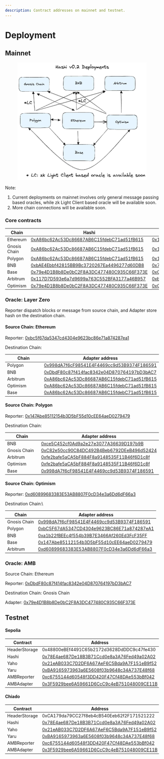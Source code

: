 ```yaml
---
description: Contract addresses on mainnet and testnet.
---
```


# Deployment



## Mainnet



<figure><img src="../.gitbook/assets/Hashiv0.2Deployments.png" alt=""><figcaption></figcaption></figure>

Note:

1. Current deployments on mainnet involves only general message passing based oracles, while zk Light Client based oracle will be available soon.
2. More chain connections will be available soon.

### Core contracts

<table><thead><tr><th width="123">Chain</th><th>Hashi </th><th>Header Storage</th><th>Yaho</th></tr></thead><tbody><tr><td>Ethereum</td><td><a href="https://etherscan.io/address/0xA86bc62Ac53Dc86687AB6C15fdebC71ad51fB615">0xA86bc62Ac53Dc86687AB6C15fdebC71ad51fB615</a></td><td><a href="https://etherscan.io/address/0x117D7D593e6a7d9699a763C552BFA3177a46B957">0x117D7D593e6a7d9699a763C552BFA3177a46B957</a></td><td><a href="https://etherscan.io/address/0xbAE4Ebbf42815BB9Bc3720267Ea4496277d60DB8">0xbAE4Ebbf42815BB9Bc3720267Ea4496277d60DB8</a></td></tr><tr><td>Gnosis Chain</td><td><a href="https://gnosisscan.io/address/0xA86bc62Ac53Dc86687AB6C15fdebC71ad51fB615">0xA86bc62Ac53Dc86687AB6C15fdebC71ad51fB615</a></td><td><a href="https://gnosisscan.io/address/0x117D7D593e6a7d9699a763C552BFA3177a46B957">0x117D7D593e6a7d9699a763C552BFA3177a46B957</a></td><td><a href="https://gnosisscan.io/address/0xbAE4Ebbf42815BB9Bc3720267Ea4496277d60DB8">0xbAE4Ebbf42815BB9Bc3720267Ea4496277d60DB8</a></td></tr><tr><td>Polygon</td><td><a href="https://polygonscan.com/address/0xA86bc62Ac53Dc86687AB6C15fdebC71ad51fB615">0xA86bc62Ac53Dc86687AB6C15fdebC71ad51fB615</a></td><td><a href="https://polygonscan.com/address/0x117D7D593e6a7d9699a763C552BFA3177a46B957">0x117D7D593e6a7d9699a763C552BFA3177a46B957</a></td><td><a href="https://polygonscan.com/address/0xbAE4Ebbf42815BB9Bc3720267Ea4496277d60DB8">0xbAE4Ebbf42815BB9Bc3720267Ea4496277d60DB8</a></td></tr><tr><td>BNB</td><td><a href="https://bscscan.com/address/0xbAE4Ebbf42815BB9Bc3720267Ea4496277d60DB8">0xbAE4Ebbf42815BB9Bc3720267Ea4496277d60DB8</a></td><td><a href="https://bscscan.com/address/0x79e4D1B8b8De0bC2F8A3DC477480C935C66F373E">0x79e4D1B8b8De0bC2F8A3DC477480C935C66F373E</a></td><td><a href="https://bscscan.com/address/0xC82e50cc90C84DC492B4Beb6792DEeB496d52424">0xC82e50cc90C84DC492B4Beb6792DEeB496d52424</a></td></tr><tr><td>Base</td><td><a href="https://basescan.org/address/0x79e4D1B8b8De0bC2F8A3DC477480C935C66F373E#code">0x79e4D1B8b8De0bC2F8A3DC477480C935C66F373E</a></td><td><a href="https://basescan.org/address/0xC82e50cc90C84DC492B4Beb6792DEeB496d52424#code">0xC82e50cc90C84DC492B4Beb6792DEeB496d52424</a></td><td><a href="https://basescan.org/address/0xfe2bafe5aCA5bF884F8a9148535F11B46f6D1c8f">0xfe2bafe5aCA5bF884F8a9148535F11B46f6D1c8f</a></td></tr><tr><td>Arbitrum</td><td><a href="https://arbiscan.io/address/0x117D7D593e6a7d9699a763C552BFA3177a46B957#code">0x117D7D593e6a7d9699a763C552BFA3177a46B957</a></td><td><a href="https://arbiscan.io/address/0xbAE4Ebbf42815BB9Bc3720267Ea4496277d60DB8#code">0xbAE4Ebbf42815BB9Bc3720267Ea4496277d60DB8</a></td><td><a href="https://arbiscan.io/address/0x79e4D1B8b8De0bC2F8A3DC477480C935C66F373E#code">0x79e4D1B8b8De0bC2F8A3DC477480C935C66F373E</a></td></tr><tr><td>Optimism</td><td><a href="https://optimistic.etherscan.io/address/0x79e4D1B8b8De0bC2F8A3DC477480C935C66F373E#code">0x79e4D1B8b8De0bC2F8A3DC477480C935C66F373E</a></td><td><a href="https://optimistic.etherscan.io/address/0xC82e50cc90C84DC492B4Beb6792DEeB496d52424#code">0xC82e50cc90C84DC492B4Beb6792DEeB496d52424</a></td><td><a href="https://optimistic.etherscan.io/address/0x7237bb8d1d38DF8b473b5A38eD90088AF162ad8e#code">0x7237bb8d1d38DF8b473b5A38eD90088AF162ad8e</a></td></tr></tbody></table>

### Oracle: Layer Zero&#x20;

Reporter dispatch blocks or message from source chain, and Adapter store hash on the destination chain.&#x20;

#### Source Chain: Ethereum

Reporter: [0xbc5f67da5347cd4304e9623bc86e71a874287ea1](https://etherscan.io/address/0xbc5f67da5347cd4304e9623bc86e71a874287ea1)

Destination Chain:&#x20;

<table><thead><tr><th width="150">Chain</th><th>Adapter address</th></tr></thead><tbody><tr><td>Polygon</td><td><a href="https://polygonscan.com/address/0x998dA7f6cF98541E4F4469cc9d53B9374F186591#writeContract">0x998dA7f6cF98541E4F4469cc9d53B9374F186591</a></td></tr><tr><td>BNB</td><td><a href="https://bscscan.com/address/0xDbdF80c87f414fac8342e04D870764197bD3bAC7#writeContract">0xDbdF80c87f414fac8342e04D870764197bD3bAC7</a></td></tr><tr><td>Arbitrum</td><td><a href="https://arbiscan.io/address/0xA86bc62Ac53Dc86687AB6C15fdebC71ad51fB615#writeContract">0xA86bc62Ac53Dc86687AB6C15fdebC71ad51fB615</a></td></tr><tr><td>Optimism</td><td><a href="https://optimistic.etherscan.io/address/0xA86bc62Ac53Dc86687AB6C15fdebC71ad51fB615#code">0xA86bc62Ac53Dc86687AB6C15fdebC71ad51fB615</a></td></tr><tr><td>Base</td><td><a href="https://basescan.org/address/0xA86bc62Ac53Dc86687AB6C15fdebC71ad51fB615#code">0xA86bc62Ac53Dc86687AB6C15fdebC71ad51fB615</a></td></tr></tbody></table>

#### Source Chain: Polygon

Reporter: [0x147Abe85112154b3D5bF55d10cEE64aeD0279479](https://polygonscan.com/address/0x147Abe85112154b3D5bF55d10cEE64aeD0279479#code)

Destination Chain:

<table><thead><tr><th width="161">Chain</th><th>Adapter address</th></tr></thead><tbody><tr><td>BNB </td><td><a href="https://bscscan.com/address/0xce5C452cf0Ad9a2e27e3077A36639D197b9BF549#code">0xce5C452cf0Ad9a2e27e3077A36639D197b9B</a></td></tr><tr><td>Gnosis Chain</td><td><a href="https://gnosisscan.io/address/0xC82e50cc90C84DC492B4Beb6792DEeB496d52424">0xC82e50cc90C84DC492B4Beb6792DEeB496d52424</a></td></tr><tr><td>Arbitrum</td><td><a href="https://arbiscan.io/address/0xfe2bafe5aCA5bF884F8a9148535F11B46f6D1c8f#writeContract">0xfe2bafe5aCA5bF884F8a9148535F11B46f6D1c8f</a></td></tr><tr><td>Optimism</td><td><a href="https://optimistic.etherscan.io/address/0xfe2bafe5aCA5bF884F8a9148535F11B46f6D1c8f#writeContract">0xfe2bafe5aCA5bF884F8a9148535F11B46f6D1c8f</a></td></tr><tr><td>Base</td><td><a href="https://basescan.org/address/0x998dA7f6cF98541E4F4469cc9d53B9374F186591#writeContract">0x998dA7f6cF98541E4F4469cc9d53B9374F186591</a></td></tr></tbody></table>

#### Source Chain: Optimism

Reporter: [0xd60899683383E53AB8807F0cD34e3a6Dd6dF66a3](https://optimistic.etherscan.io/address/0xd60899683383E53AB8807F0cD34e3a6Dd6dF66a3#code)

Destination Chain:\


| Chain        | Adapter address                                                                                                                        |
| ------------ | -------------------------------------------------------------------------------------------------------------------------------------- |
| Gnosis Chain | [0x998dA7f6cF98541E4F4469cc9d53B9374F186591](https://gnosisscan.io/address/0x998dA7f6cF98541E4F4469cc9d53B9374F186591#writeContract)   |
| Polygon      | [0xbC5F67dA5347CD4304e9623BC86E71a874287eA1](https://polygonscan.com/address/0xbC5F67dA5347CD4304e9623BC86E71a874287eA1#writeContract) |
| BNB          | [0xa1b22fBEEc4f554b39B7E3466Af260Ed3FcF35FF](https://bscscan.com/address/0xa1b22fBEEc4f554b39B7E3466Af260Ed3FcF35FF#writeContract)     |
| Base         | [0x147Abe85112154b3D5bF55d10cEE64aeD0279479](https://basescan.org/address/0x147Abe85112154b3D5bF55d10cEE64aeD0279479#writeContract)    |
| Arbitrum     | [0xd60899683383E53AB8807F0cD34e3a6Dd6dF66a3](https://arbiscan.io/address/0xd60899683383E53AB8807F0cD34e3a6Dd6dF66a3#writeContract)     |

### Oracle: AMB

Source Chain: Ethereum

Reporter: [0xDbdF80c87f414fac8342e04D870764197bD3bAC7](https://etherscan.io/address/0xDbdF80c87f414fac8342e04D870764197bD3bAC7)

Destination Chain: Gnosis Chain

Adapter: [0x79e4D1B8b8De0bC2F8A3DC477480C935C66F373E](https://gnosisscan.io/address/0x79e4D1B8b8De0bC2F8A3DC477480C935C66F373E)

## Testnet

#### Sepolia

| Contract      | Address                                                                                                                            |
| ------------- | ---------------------------------------------------------------------------------------------------------------------------------- |
| HeaderStorage | 0x48800eBEf4491C65b2172d3628DdDDC9c47fe430                                                                                         |
| Hashi         | [0x78E4ae687De18B3B71Ccd0e8a3A76Fed49a02A02](https://sepolia.etherscan.io/address/0x78E4ae687De18B3B71Ccd0e8a3A76Fed49a02A02#code) |
| Yaho          | [0x21eAB033C7D2DF6A67AeF6C5Bda9A7F151eB9f52](https://sepolia.etherscan.io/address/0x21eAB033C7D2DF6A67AeF6C5Bda9A7F151eB9f52)      |
| Yaru          | [0xBA9165973963a6E5608f03b9648c34A737E48f68](https://sepolia.etherscan.io/address/0xBA9165973963a6E5608f03b9648c34A737E48f68#code) |
| AMBReporter   | [0xc6755144d60548f3DD420F47Cf48DAe553bBf042](https://sepolia.etherscan.io/address/0xc6755144d60548f3DD420F47Cf48DAe553bBf042#code) |
| AMBAdapter    | [0x3F5929bee6A59661D6CcC9c4eB751048009CE11B](https://sepolia.etherscan.io/address/0x3F5929bee6A59661D6CcC9c4eB751048009CE11B#code) |

#### Chiado

| Contract      | Address                                                                                                                                            |
| ------------- | -------------------------------------------------------------------------------------------------------------------------------------------------- |
| HeaderStorage | 0xCA179da79CC27f8eb4cB540Eeb62f2F171521222                                                                                                         |
| Hashi         | [0x78E4ae687De18B3B71Ccd0e8a3A76Fed49a02A02](https://gnosis-chiado.blockscout.com/address/0x78E4ae687De18B3B71Ccd0e8a3A76Fed49a02A02#code)         |
| Yaho          | [0x21eAB033C7D2DF6A67AeF6C5Bda9A7F151eB9f52](https://gnosis-chiado.blockscout.com/address/0x21eAB033C7D2DF6A67AeF6C5Bda9A7F151eB9f52?tab=contract) |
| Yaru          | [0xBA9165973963a6E5608f03b9648c34A737E48f68](https://gnosis-chiado.blockscout.com/address/0xBA9165973963a6E5608f03b9648c34A737E48f68?tab=contract) |
| AMBReporter   | [0xc6755144d60548f3DD420F47Cf48DAe553bBf042](https://gnosis-chiado.blockscout.com/address/0xc6755144d60548f3DD420F47Cf48DAe553bBf042?tab=txs)      |
| AMBAdapter    | [0x3F5929bee6A59661D6CcC9c4eB751048009CE11B](https://gnosis-chiado.blockscout.com/address/0x3F5929bee6A59661D6CcC9c4eB751048009CE11B#code)         |

